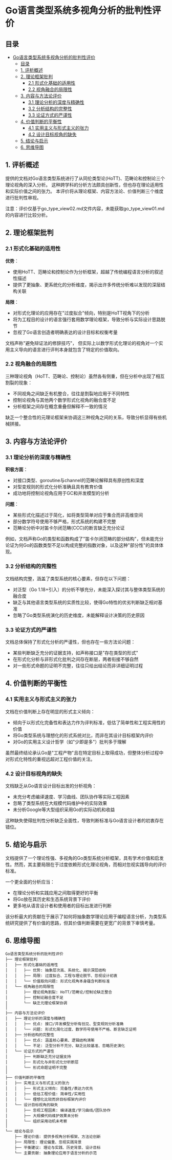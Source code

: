 
# Go语言类型系统多视角分析的批判性评价

## 目录

- [Go语言类型系统多视角分析的批判性评价](#go语言类型系统多视角分析的批判性评价)
  - [目录](#目录)
  - [1. 评析概述](#1-评析概述)
  - [2. 理论框架批判](#2-理论框架批判)
    - [2.1 形式化基础的适用性](#21-形式化基础的适用性)
    - [2.2 视角融合的局限性](#22-视角融合的局限性)
  - [3. 内容与方法论评价](#3-内容与方法论评价)
    - [3.1 理论分析的深度与精确性](#31-理论分析的深度与精确性)
    - [3.2 分析结构的完整性](#32-分析结构的完整性)
    - [3.3 论证方式的严谨性](#33-论证方式的严谨性)
  - [4. 价值判断的平衡性](#4-价值判断的平衡性)
    - [4.1 实用主义与形式主义的张力](#41-实用主义与形式主义的张力)
    - [4.2 设计目标视角的缺失](#42-设计目标视角的缺失)
  - [5. 结论与启示](#5-结论与启示)
  - [6. 思维导图](#6-思维导图)

## 1. 评析概述

提供的文档对Go语言类型系统进行了从同伦类型论(HoTT)、范畴论和控制论三个理论视角的深入分析。
这种跨学科的分析方法颇具创新性，但也存在理论适用性和实际价值之间的张力。
本评价将从理论框架、内容方法论、价值判断三个维度进行批判性审视。

注意：评价仅基于go_type_view02.md文件内容，未能获取go_type_view01.md的内容进行比较分析。

## 2. 理论框架批判

### 2.1 形式化基础的适用性

**优势**：

- 使用HoTT、范畴论和控制论作为分析框架，超越了传统编程语言分析的叙述性描述
- 提供了更抽象、更系统化的分析维度，揭示出许多传统分析难以发现的深层结构关联

**局限**：

- 对形式化理论的应用存在"过度拟合"倾向，特别是HoTT视角下的分析
- 将为工程目的设计的语言强行套用数学理论框架，导致分析与实际设计思路脱节
- 忽视了Go语言创造者明确表达的设计目标和权衡考量

文档声称"避免辩证法的修辞技巧"，
但实际上以数学形式化理论的视角对一个实用主义导向的语言进行评判本身就包含了特定的价值取向。

### 2.2 视角融合的局限性

三种理论视角（HoTT、范畴论、控制论）虽然各有侧重，但在分析中出现了相互割裂的现象：

- 不同视角之间缺乏有机整合，往往是割裂地应用于不同特性
- 控制论视角与其他两个数学形式化视角的融合度不足
- 分析框架之间存在概念重叠但解释不一致的情况

缺乏一个整合性的元理论框架来协调这三种视角之间的关系，导致分析显得有些机械拼接。

## 3. 内容与方法论评价

### 3.1 理论分析的深度与精确性

**积极方面**：

- 对接口类型、goroutine与channel的范畴论解释具有原创性和深度
- 对型变规则的形式化分析准确且具有教育价值
- 成功地将控制论视角应用于GC和并发模型的分析

**问题**：

- 某些形式化描述过于简化，如将类型简单对应于集合而非高维空间
- 部分数学符号使用不够严格，形式系统的构建不完整
- 范畴论分析中对笛卡尔闭范畴(CCC)的断言缺乏充分论证

例如，文档声称Go的类型和函数构成了"笛卡尔闭范畴的部分结构"，但未能充分论证为何Go的函数类型不足以构成完整的指数对象，以及这种"部分性"的具体体现。

### 3.2 分析结构的完整性

文档结构完整，涵盖了类型系统的核心要素，但存在以下问题：

- 对泛型（Go 1.18+引入）的分析不够充分，未能深入探讨其与整体类型系统的融合度
- 缺乏与其他语言类型系统的实质性比较，使得Go特性的优劣判断缺乏相对基准
- 忽略了Go类型系统演化的历史维度，未能解释设计决策的历史原因

### 3.3 论证方式的严谨性

文档总体保持了形式化分析的严谨性，但也存在一些方法论问题：

- 某些判断缺乏充分的证据支持，如声称接口是"存在类型的形式"
- 在形式化分析与非形式化批判之间存在断层，两者衔接不够自然
- 对一些形式命题的证明不完整，往往只给出结论而非详细证明过程

## 4. 价值判断的平衡性

### 4.1 实用主义与形式主义的张力

文档在价值判断上存在明显的形式主义倾向：

- 倾向于以形式化完备性和表达力作为评判标准，低估了简单性和工程实用性的价值
- 将Go类型系统与理想化的形式系统对比，而非在其设计目标框架内评价
- 对Go的实用主义设计哲学（如"少即是多"）批判多于理解

虽然最终结论承认Go是"工程产物"且在特定目标上取得成功，但整体分析过程中对形式化特性的重视远超对工程价值的关注。

### 4.2 设计目标视角的缺失

文档缺乏从Go语言设计目标出发的分析视角：

- 未充分考虑编译速度、学习曲线、团队协作等实际工程因素
- 忽略了类型系统在大规模代码维护中的实际效果
- 未分析Google等大型组织采用Go的实际动机和收益

这种缺失使得批判性分析缺乏全面性，导致判断标准与Go语言设计者的初衷存在错位。

## 5. 结论与启示

文档提供了一个理论性强、多视角的Go类型系统分析框架，具有学术价值和启发性。然而，其主要局限在于过度依赖形式化理论视角，而相对忽视实践导向的评价标准。

一个更全面的分析应当：

- 在理论分析和实践应用之间取得更好的平衡
- 将Go放在其历史和生态系统背景下评价
- 更多地从语言设计者和使用者的目标出发进行判断

该分析最大的贡献在于展示了如何将抽象数学理论应用于编程语言分析，为类型系统研究提供了有价值的思路，但其价值判断需要在更宽广的背景下审慎考量。

## 6. 思维导图

```text
Go语言类型系统分析的批判性评价
├── 理论框架批判
│   ├── 形式化基础的适用性
│   │   ├── 优势: 抽象层次高、系统化、揭示深层结构
│   │   ├── 局限: 过度拟合、工程与理论脱节、忽视设计初衷
│   │   └── 价值取向问题: 形式化视角本身蕴含判断标准
│   └── 视角融合的局限性
│       ├── 理论视角割裂: HoTT/范畴论/控制论缺乏整合
│       ├── 控制论融合度不足
│       └── 缺乏元理论框架协调
│
├── 内容与方法论评价
│   ├── 理论分析的深度与精确性
│   │   ├── 优点: 接口/并发模型分析有创见、型变规则分析准确
│   │   └── 问题: 形式化简化过度、数学符号使用不严格、断言缺乏证明
│   ├── 分析结构的完整性
│   │   ├── 优点: 涵盖核心要素、逻辑结构清晰
│   │   └── 不足: 泛型分析不充分、缺乏比较基准、忽略历史演化
│   └── 论证方式的严谨性
│       ├── 判断缺乏充分证据支持
│       ├── 形式化与非形式化分析断层
│       └── 形式命题证明不完整
│
├── 价值判断的平衡性
│   ├── 实用主义与形式主义的张力
│   │   ├── 形式主义倾向: 完备性/表达力优先
│   │   ├── 低估工程价值: 简单性/实用性
│   │   └── 理想化比较而非目标框架内评价
│   └── 设计目标视角的缺失
│       ├── 忽视工程因素: 编译速度/学习曲线/团队协作
│       ├── 大规模代码维护效果未分析
│       └── 组织采用动机未考察
│
└── 结论与启示
    ├── 理论价值: 提供多视角分析框架、方法论创新
    ├── 局限性: 理论偏重、忽视实践背景
    ├── 平衡建议: 理论与实践、历史背景、设计目标
    └── 主要贡献: 抽象理论应用于语言分析的示范
```

